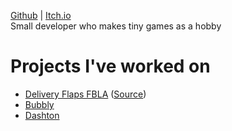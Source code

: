 [Github](https://github.com/florencio-o/) | [Itch.io](https://florencio-o.itch.io/) \
Small developer who makes tiny games as a hobby


# Projects I've worked on
* [Delivery Flaps FBLA](https://florencio-o.itch.io/df-fbla) ([Source](https://github.com/florencio-o/df-fbla))
* [Bubbly](https://florencio-o.itch.io/bubbly)
* [Dashton](https://florencio-o.itch.io/dashton)